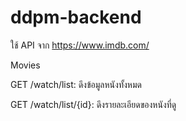 # ddpm-backend
ใช้ API จาก https://www.imdb.com/

Movies

GET /watch/list: ดึงข้อมูลหนังทั้งหมด

GET /watch/list/{id}: ดึงรายละเอียดของหนังที่ดู

